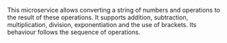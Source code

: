 This microservice allows converting a string of numbers and operations to the result of these operations. It supports addition, subtraction, multiplication, division, exponentiation and the use of brackets. Its behaviour follows the sequence of operations.